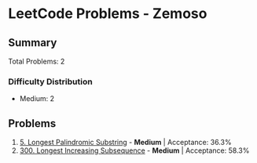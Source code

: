 # LeetCode Problems - Zemoso

## Summary
Total Problems: 2

### Difficulty Distribution

- Medium: 2

## Problems

1. [5. Longest Palindromic Substring](https://leetcode.com/problems/longest-palindromic-substring/) - **Medium** | Acceptance: 36.3%
2. [300. Longest Increasing Subsequence](https://leetcode.com/problems/longest-increasing-subsequence/) - **Medium** | Acceptance: 58.3%